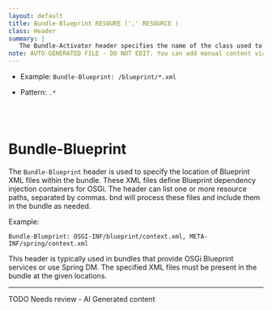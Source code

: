 ```yaml
---
layout: default
title: Bundle-Blueprint RESOURE (',' RESOURCE )
class: Header
summary: |
   The Bundle-Activator header specifies the name of the class used to start and stop the bundle
note: AUTO-GENERATED FILE - DO NOT EDIT. You can add manual content via same filename in ext folder. 
---
```


- Example: `Bundle-Blueprint: /blueprint/*.xml`

- Pattern: `.*`

<!-- Manual content from: ext/bundle_blueprint.md --><br /><br />

# Bundle-Blueprint

The `Bundle-Blueprint` header is used to specify the location of Blueprint XML files within the bundle. These XML files define Blueprint dependency injection containers for OSGi. The header can list one or more resource paths, separated by commas. bnd will process these files and include them in the bundle as needed.

Example:

```
Bundle-Blueprint: OSGI-INF/blueprint/context.xml, META-INF/spring/context.xml
```

This header is typically used in bundles that provide OSGi Blueprint services or use Spring DM. The specified XML files must be present in the bundle at the given locations.


<hr />
TODO Needs review - AI Generated content
